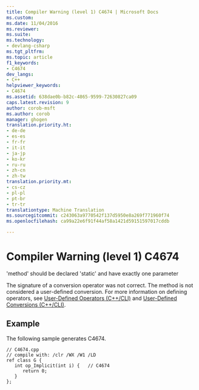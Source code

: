 ```yaml
---
title: Compiler Warning (level 1) C4674 | Microsoft Docs
ms.custom: 
ms.date: 11/04/2016
ms.reviewer: 
ms.suite: 
ms.technology:
- devlang-csharp
ms.tgt_pltfrm: 
ms.topic: article
f1_keywords:
- C4674
dev_langs:
- C++
helpviewer_keywords:
- C4674
ms.assetid: 638dae0b-b82c-4865-9599-72630827ca09
caps.latest.revision: 9
author: corob-msft
ms.author: corob
manager: ghogen
translation.priority.ht:
- de-de
- es-es
- fr-fr
- it-it
- ja-jp
- ko-kr
- ru-ru
- zh-cn
- zh-tw
translation.priority.mt:
- cs-cz
- pl-pl
- pt-br
- tr-tr
translationtype: Machine Translation
ms.sourcegitcommit: c243063a9770542f137d5950e8a269f771960f74
ms.openlocfilehash: ca99a22e6f91f44af58a1421d59151597017cddb

---
```

# <a name="compiler-warning-level-1-c4674"></a>Compiler Warning (level 1) C4674
'method' should be declared 'static' and have exactly one parameter  
  
The signature of a conversion operator was not correct. The method is not considered a user-defined conversion. For more information on defining operators, see [User-Defined Operators (C++/CLI)](../../dotnet/user-defined-operators-cpp-cli.md) and [User-Defined Conversions (C++/CLI)](../../dotnet/user-defined-conversions-cpp-cli.md).  
  
## <a name="example"></a>Example  
 The following sample generates C4674.  
  
```  
// C4674.cpp  
// compile with: /clr /WX /W1 /LD  
ref class G {  
   int op_Implicit(int i) {   // C4674  
      return 0;  
   }  
};  
```  



<!--HONumber=Jan17_HO4-->


